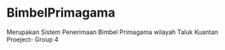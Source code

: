 # BimbelPrimagama

Merupakan Sistem Penerimaan Bimbel Primagama wilayah Taluk Kuantan 
Proeject- Group 4
